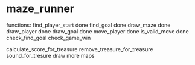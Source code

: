 # maze_runner

functions:
find_player_start done
find_goal done 
draw_maze done
draw_player done
draw_goal done
move_player done
is_valid_move done
check_find_goal 
check_game_win

calculate_score_for_treasure
remove_treasure_for_treasure
sound_for_tresure
draw more maps
